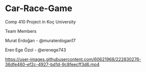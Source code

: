 # Car-Race-Game
Comp 410 Project in Koç University

Team Members

Murat Erdoğan - @muraterdogan17

Eren Ege Özol - @erenege743

https://user-images.githubusercontent.com/60621968/222830276-36dfe460-ef2c-4927-bd1d-9c8feecff3d6.mp4
